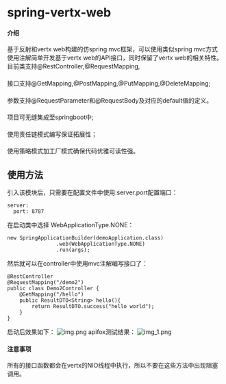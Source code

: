 # spring-vertx-web

#### 介绍
基于反射和vertx web构建的仿spring mvc框架，可以使用类似spring mvc方式使用注解简单开发基于vertx web的API接口，同时保留了vertx web的相关特性。
目前类支持@RestController,@RequestMapping,
####
接口支持@GetMapping,@PostMapping,@PutMapping,@DeleteMapping;
####
参数支持@RequestParameter和@RequestBody及对应的default值的定义。
####
项目可无缝集成至springboot中;
####
使用责任链模式编写保证拓展性；
####
使用策略模式加工厂模式确保代码优雅可读性强。
## 使用方法

引入该模块后，只需要在配置文件中使用:server.port配置端口：
```
server:
  port: 8787

```
在启动类中选择 WebApplicationType.NONE：
```
new SpringApplicationBuilder(demoApplication.class)
                .web(WebApplicationType.NONE)
                .run(args);
```
然后就可以在controller中使用mvc注解编写接口了：
```
@RestController
@RequestMapping("/demo2")
public class Demo2Controller {
    @GetMapping("/hello")
    public ResultDTO<String> hello(){
        return ResultDTO.success("hello world");
    }
}
```
启动后效果如下：
![img.png](img.png)
apifox测试结果：
![img_1.png](img_1.png)
#### 注意事项
所有的接口函数都会在vertx的NIO线程中执行，所以不要在这些方法中出现阻塞调用。

